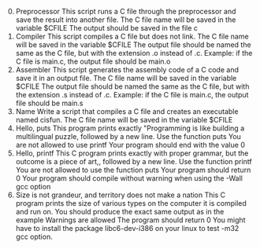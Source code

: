 0. Preprocessor
This script runs a C file through the preprocessor and save the result into another file.
The C file name will be saved in the variable $CFILE
The output should be saved in the file c
1. Compiler
This script compiles a C file but does not link.
The C file name will be saved in the variable $CFILE
The output file should be named the same as the C file, but with the extension .o instead of .c.
Example: if the C file is main.c, the output file should be main.o
2. Assembler
This script generates the assembly code of a C code and save it in an output file.
The C file name will be saved in the variable $CFILE
The output file should be named the same as the C file, but with the extension .s instead of .c.
Example: if the C file is main.c, the output file should be main.s
3. Name
Write a script that compiles a C file and creates an executable named cisfun.
The C file name will be saved in the variable $CFILE
4. Hello, puts
This program prints exactly "Programming is like building a multilingual puzzle, followed by a new line.
Use the function puts
You are not allowed to use printf
Your program should end with the value 0
5. Hello, printf
This C program prints exactly with proper grammar, but the outcome is a piece of art,, followed by a new line.
Use the function printf
You are not allowed to use the function puts
Your program should return 0
Your program should compile without warning when using the -Wall gcc option
6. Size is not grandeur, and territory does not make a nation
This C program prints the size of various types on the computer it is compiled and run on.
You should produce the exact same output as in the example
Warnings are allowed
The program should return 0
You might have to install the package libc6-dev-i386 on your linux to test -m32 gcc option.

